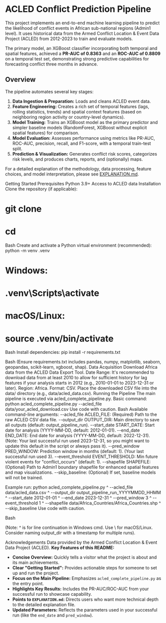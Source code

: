 # ACLED Conflict Prediction Pipeline

This project implements an end-to-end machine learning pipeline to predict the likelihood of conflict events in African sub-national regions (Admin1 level). It uses historical data from the Armed Conflict Location & Event Data Project (ACLED) from 2012-2023 to train and evaluate models.

The primary model, an XGBoost classifier incorporating both temporal and spatial features, achieved a **PR-AUC of 0.8363** and an **ROC-AUC of 0.8809** on a temporal test set, demonstrating strong predictive capabilities for forecasting conflict three months in advance.

## Overview

The pipeline automates several key stages:
1.  **Data Ingestion & Preparation:** Loads and cleans ACLED event data.
2.  **Feature Engineering:** Creates a rich set of temporal features (lags, rolling statistics, trends) and spatial context features (based on neighboring region activity or country-level dynamics).
3.  **Model Training:** Trains an XGBoost model as the primary predictor and simpler baseline models (RandomForest, XGBoost without explicit spatial features) for comparison.
4.  **Model Evaluation:** Assesses performance using metrics like PR-AUC, ROC-AUC, precision, recall, and F1-score, with a temporal train-test split.
5.  **Prediction & Visualization:** Generates conflict risk scores, categorizes risk levels, and produces charts, reports, and (optionally) maps.

For a detailed explanation of the methodology, data processing, feature choices, and model interpretation, please see [EXPLANATION.md](EXPLANATION.md).


Getting Started
Prerequisites
Python 3.9+
Access to ACLED data
Installation
Clone the repository (if applicable):
# git clone 
# cd 

Bash
Create and activate a Python virtual environment (recommended):
python -m venv .venv
# Windows:
# .venv\Scripts\activate
# macOS/Linux:
# source .venv/bin/activate


Bash
Install dependencies:
pip install -r requirements.txt

Bash
(Ensure requirements.txt includes pandas, numpy, matplotlib, seaborn, geopandas, scikit-learn, xgboost, shap).
Data Acquisition
Download Africa data from the ACLED Data Export Tool.
Date Range: It's recommended to download data from at least 2010 to allow for sufficient history for lag features if your analysis starts in 2012 (e.g., 2010-01-01 to 2023-12-31 or later).
Region: Africa.
Format: CSV.
Place the downloaded CSV file into the data/ directory (e.g., data/acled_data.csv).
Running the Pipeline
The main pipeline is executed via acled_complete_pipeline.py.
Basic command:
python acled_complete_pipeline.py --acled_file data/your_acled_download.csv
Use code with caution.
Bash
Available command-line arguments:
--acled_file ACLED_FILE: (Required) Path to the raw ACLED CSV data file.
--output_dir OUTPUT_DIR: Main directory to save all outputs (default: output_pipeline_run).
--start_date START_DATE: Start date for analysis (YYYY-MM-DD, default: 2012-01-01).
--end_date END_DATE: End date for analysis (YYYY-MM-DD, default: 2022-12-31). (Note: Your last successful run used 2023-12-31, so you might want to update this default in the script or always pass it).
--pred_window PRED_WINDOW: Prediction window in months (default: 1). (Your last successful run used 3).
--event_threshold EVENT_THRESHOLD: Min future violent events for "conflict_occurs" (default: 1).
--shapefile SHAPEFILE: (Optional) Path to Admin1 boundary shapefile for enhanced spatial features and map visualizations.
--skip_baseline: (Optional) If set, baseline models will not be trained.

Example run:
python acled_complete_pipeline.py ^
    --acled_file data/acled_data.csv ^
    --output_dir output_pipeline_run_YYYYMMDD_HHMM ^
    --start_date 2012-01-01 ^
    --end_date 2023-12-31 ^
    --pred_window 3 ^
    --event_threshold 1 ^
    --shapefile data/Africa_Countries/Africa_Countries.shp ^
    --skip_baseline
Use code with caution.

Bash

(Note: ^ is for line continuation in Windows cmd. Use \ for macOS/Linux. Consider naming output_dir with a timestamp for multiple runs).


Acknowledgements
Data provided by the Armed Conflict Location & Event Data Project (ACLED).
**Key Features of this README:**

*   **Concise Overview:** Quickly tells a visitor what the project is about and its main achievements.
*   **Clear "Getting Started":** Provides actionable steps for someone to set up and run the project.
*   **Focus on the Main Pipeline:** Emphasizes `acled_complete_pipeline.py` as the entry point.
*   **Highlights Key Results:** Includes the PR-AUC/ROC-AUC from your successful run to showcase capability.
*   **Points to `EXPLANATION.md`:** Directs users who want more technical depth to the detailed explanation file.
*   **Updated Parameters:** Reflects the parameters used in your successful run (like the `end_date` and `pred_window`).


